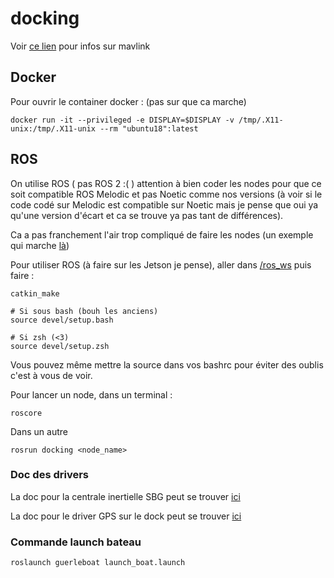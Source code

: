 # docking

Voir [ce lien](https://ardupilot.org/dev/docs/mavlink-basics.html) pour infos sur mavlink

## Docker
Pour ouvrir le container docker : (pas sur que ca marche)

    docker run -it --privileged -e DISPLAY=$DISPLAY -v /tmp/.X11-unix:/tmp/.X11-unix --rm "ubuntu18":latest

## ROS
On utilise ROS ( pas ROS 2 :( ) attention à bien coder les nodes pour que ce soit compatible ROS Melodic et pas Noetic comme nos versions (à voir si le code codé sur Melodic est compatible sur Noetic mais je pense que oui ya qu'une version d'écart et ca se trouve ya pas tant de différences).

Ca a pas franchement l'air trop compliqué de faire les nodes (un exemple qui marche [là](ros_ws/src/docking/src/node_tst.py))

Pour utiliser ROS (à faire sur les Jetson je pense), aller dans [/ros_ws](/ros_ws) puis faire :

    catkin_make

    # Si sous bash (bouh les anciens)
    source devel/setup.bash

    # Si zsh (<3)
    source devel/setup.zsh

Vous pouvez même mettre la source dans vos bashrc pour éviter des oublis c'est à vous de voir.

Pour lancer un node, dans un terminal :

    roscore

Dans un autre

    rosrun docking <node_name>

### Doc des drivers
La doc pour la centrale inertielle SBG peut se trouver [ici](https://github.com/SBG-Systems/sbg_ros_driver)

La doc pour le driver GPS sur le dock peut se trouver [ici](https://github.com/KumarRobotics/ublox)

### Commande launch bateau

    roslaunch guerleboat launch_boat.launch